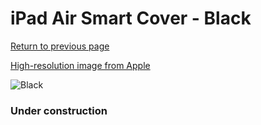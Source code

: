 # iPad Air Smart Cover - Black

[Return to previous page](/ipad_air)

[High-resolution image from Apple](https://store.storeimages.cdn-apple.com/8756/as-images.apple.com/is/MF053?wid=4500&hei=4500&fmt=png)

<div style="width: 384px"><img src="/everysource/MF053.png" alt="Black"></div>

### Under construction
